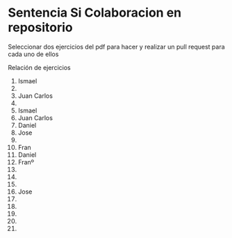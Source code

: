 # Sentencia Si Colaboracion en repositorio

Seleccionar dos ejercicios del pdf para hacer y realizar un pull request para cada uno de ellos


Relación de ejercicios
1. Ismael 
2. 
3. Juan Carlos
4. 
5. Ismael
6. Juan Carlos
7. Daniel
7. Jose
8. 
9. Fran
10. Daniel
11. Franº
12. 
13. 
14. 
15. Jose
16. 
17. 
18. 
19. 
20. 


